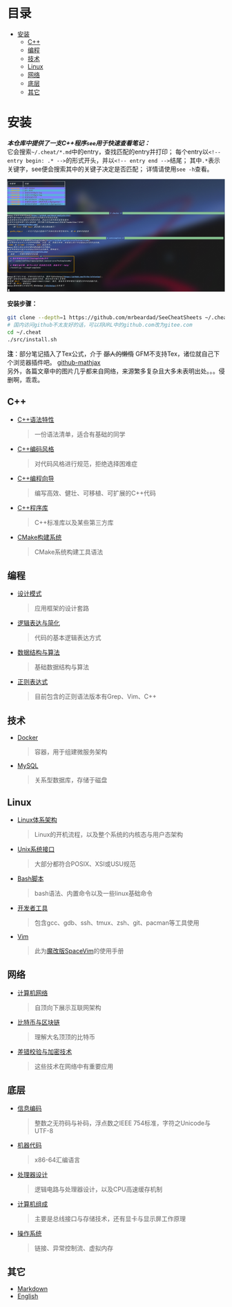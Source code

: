 # 目录
<!-- vim-markdown-toc GFM -->

- [安装](#安装)
  - [C++](#c)
  - [编程](#编程)
  - [技术](#技术)
  - [Linux](#linux)
  - [网络](#网络)
  - [底层](#底层)
  - [其它](#其它)

<!-- vim-markdown-toc -->
# 安装
***本仓库中提供了一支C++程序`see`用于快速查看笔记：***  
它会搜索`~/.cheat/*.md`中的entry，查找匹配的entry并打印；
每个entry以`<!-- entry begin: .* -->`的形式开头，并以`<!-- entry end -->`结尾；
其中`.*`表示关键字，see便会搜索其中的关键子决定是否匹配；
详情请使用`see -h`查看。

![see](images/see.png)

**安装步骤：**
```sh
git clone --depth=1 https://github.com/mrbeardad/SeeCheatSheets ~/.cheat
# 国内访问github不太友好的话，可以将URL中的github.com改为gitee.com
cd ~/.cheat
./src/install.sh
```

**注**：部分笔记插入了Tex公式，介于 ~~鄙人的懒惰~~ GFM不支持Tex，诸位就自己下个浏览器插件吧。
[github-mathjax](https://chrome.google.com/webstore/detail/mathjax-plugin-for-github/ioemnmodlmafdkllaclgeombjnmnbima/related)  
另外，各篇文章中的图片几乎都来自网络，来源繁多复杂且大多未表明出处。。。侵删啊，乖乖。

## C++
* [C++语法特性](cpp.md)
    > 一份语法清单，适合有基础的同学
* [C++编码风格](cppstyle.md)
    > 对代码风格进行规范，拒绝选择困难症
* [C++编程向导](cppguide.md)
    > 编写高效、健壮、可移植、可扩展的C++代码
* [C++程序库](cppman.md)
    > C++标准库以及某些第三方库
* [CMake构建系统](cmake.md)
    > CMake系统构建工具语法

## 编程
* [设计模式](dspt.md)
    > 应用框架的设计套路
* [逻辑表达与简化](logic.md)
    > 代码的基本逻辑表达方式
* [数据结构与算法](dsaa.md)
    > 基础数据结构与算法
* [正则表达式](regex.md)
    > 目前包含的正则语法版本有Grep、Vim、C++

## 技术
* [Docker](docker.md)
    > 容器，用于组建微服务架构
* [MySQL](mysql.md)
    > 关系型数据库，存储于磁盘

## Linux
* [Linux体系架构](linux.md)
    > Linux的开机流程，以及整个系统的内核态与用户态架构
* [Unix系统接口](apue.md)
    > 大部分都符合POSIX、XSI或USU规范
* [Bash脚本](bash.md)
    > bash语法、内置命令以及一些linux基础命令
* [开发者工具](devtool.md)
    > 包含gcc、gdb、ssh、tmux、zsh、git、pacman等工具使用
* [Vim](vim.md)
    > 此为[魔改版SpaceVim](https://github.com/mrbeardad/SpaceVim)的使用手册

## 网络
* [计算机网络](network.md)
    > 自顶向下展示互联网架构
* [比特币与区块链](bitcoin.md)
    > 理解大名顶顶的比特币
* [差错校验与加密技术](security.md)
    > 这些技术在网络中有重要应用

## 底层
* [信息编码](code.md)
    > 整数之无符码与补码，浮点数之IEEE 754标准，字符之Unicode与UTF-8
* [机器代码](asm.md)
    > x86-64汇编语言
* [处理器设计](cpu.md)
    > 逻辑电路与处理器设计，以及CPU高速缓存机制
* [计算机组成](bus.md)
    > 主要是总线接口与存储技术，还有显卡与显示屏工作原理
* [操作系统](os.md)
    > 链接、异常控制流、虚拟内存

## 其它
* [Markdown](markdown.md)
* [English](english.md)

